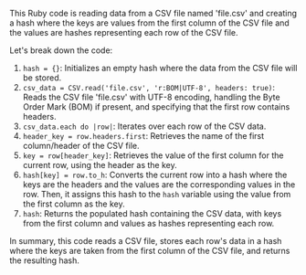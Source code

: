 This Ruby code is reading data from a CSV file named 'file.csv' and creating a hash where the keys are values from the first column of the CSV file and the values are hashes representing each row of the CSV file.

Let's break down the code:

1. `hash = {}`: Initializes an empty hash where the data from the CSV file will be stored.
2. `csv_data = CSV.read('file.csv', 'r:BOM|UTF-8', headers: true)`: Reads the CSV file 'file.csv' with UTF-8 encoding, handling the Byte Order Mark (BOM) if present, and specifying that the first row contains headers.
3. `csv_data.each do |row|`: Iterates over each row of the CSV data.
4. `header_key = row.headers.first`: Retrieves the name of the first column/header of the CSV file.
5. `key = row[header_key]`: Retrieves the value of the first column for the current row, using the header as the key.
6. `hash[key] = row.to_h`: Converts the current row into a hash where the keys are the headers and the values are the corresponding values in the row. Then, it assigns this hash to the `hash` variable using the value from the first column as the key.
7. `hash`: Returns the populated hash containing the CSV data, with keys from the first column and values as hashes representing each row.

In summary, this code reads a CSV file, stores each row's data in a hash where the keys are taken from the first column of the CSV file, and returns the resulting hash.

